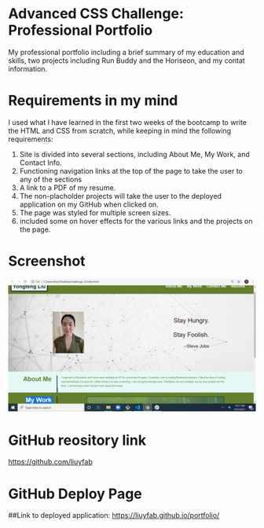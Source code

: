 # Advanced CSS Challenge: Professional Portfolio

My professional portfolio including a brief summary of my education and skills, two projects including Run Buddy and the Horiseon, and my contat information.

# Requirements in my mind

I used what I have learned in the first two weeks of the bootcamp to write the HTML and CSS from scratch, while keeping in mind the following requirements:

1) Site is divided into several sections, including About Me, My Work, and Contact Info.
2) Functioning navigation links at the top of the page to take the user to any of the sections
3) A link to a PDF of my resume.
4) The non-placholder projects will take the user to the deployed application on my GitHub when clicked on.
5) The page was styled for multiple screen sizes.
6) included some on hover effects for the various links and the projects on the page.

# Screenshot
![Landing Page](https://github.com/liuyfab/portfolio/blob/main/screenshot.png?raw=true)



# GitHub reository link
https://github.com/liuyfab



# GitHub Deploy Page

##Link to deployed application: https://liuyfab.github.io/portfolio/

